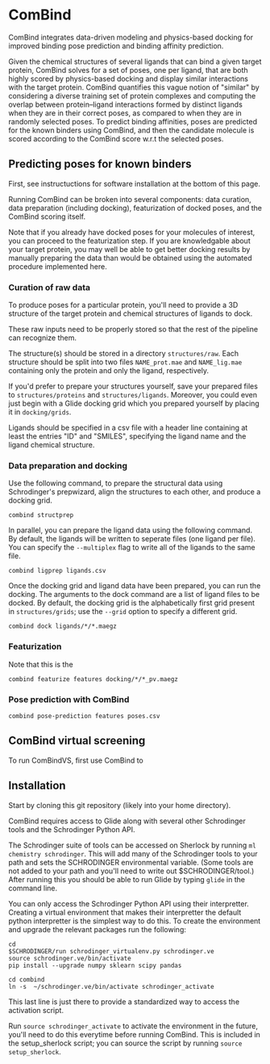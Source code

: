 # ComBind

ComBind integrates data-driven modeling and physics-based docking for
improved binding pose prediction and binding affinity prediction.

Given the chemical structures of several ligands that can bind
a given target protein, ComBind solves for a set of poses, one per ligand, that
are both highly scored by physics-based docking and display similar interactions
with the target protein. ComBind quantifies this vague notion of "similar" by
considering a diverse training set of protein complexes and computing the
overlap between protein–ligand interactions formed by distinct ligands when
they are in their correct poses, as compared to when they are in randomly
selected poses. To predict binding affinities, poses are predicted for
the known binders using ComBind, and then the candidate molecule is scored
according to the ComBind score w.r.t the selected poses.

## Predicting poses for known binders

First, see instructuctions for software installation at the bottom of this page.

Running ComBind can be broken into several components: data curation,
data preparation (including docking), featurization of docked poses,
and the ComBind scoring itself.

Note that if you already have docked poses for your molecules of interest, you
can proceed to the featurization step. If you are knowledgable about your target
protein, you may well be able to get better docking results by manually
preparing the data than would be obtained using the automated procedure
implemented here.

### Curation of raw data

To produce poses for a particular protein, you'll need to provide a 3D structure
of the target protein and chemical structures of ligands to dock.

These raw inputs need to be properly stored so that the rest of the pipeline
can recognize them.

The structure(s) should be stored in a directory `structures/raw`.
Each structure should be split into two files `NAME_prot.mae` and `NAME_lig.mae`
containing only the protein and only the ligand, respectively.

If you'd prefer to prepare your structures yourself, save your
prepared files to `structures/proteins` and `structures/ligands`. Moreover,
you could even just begin with a Glide docking grid which you prepared yourself
by placing it in `docking/grids`.

Ligands should be specified in a csv file with a header line containing at
least the entries "ID" and "SMILES", specifying the ligand name and the ligand
chemical structure.

### Data preparation and docking

Use the following command, to prepare the structural data using Schrodinger's
prepwizard, align the structures to each other, and produce a docking grid.

```
combind structprep
```

In parallel, you can prepare the ligand data using the following command.
By default, the ligands will be written to seperate files (one ligand per file).
You can specify the `--multiplex` flag to write all of the ligands to the same
file.

```
combind ligprep ligands.csv
```

Once the docking grid and ligand data have been prepared, you can run the
docking. The arguments to the dock command are a list of ligand files to be
docked. By default, the docking grid is the alphabetically first grid present
in `structures/grids`; use the `--grid` option to specify a different grid.

```
combind dock ligands/*/*.maegz
```

### Featurization

Note that this is the 

```
combind featurize features docking/*/*_pv.maegz
```

### Pose prediction with ComBind

```
combind pose-prediction features poses.csv
```

## ComBind virtual screening

To run ComBindVS, first use ComBind to 

## Installation

Start by cloning this git repository (likely into your home directory).

ComBind requires access to Glide along with several other Schrodinger tools
and the Schrodinger Python API.

The Schrodinger suite of tools can be accessed on Sherlock by running
`ml chemistry schrodinger`. This will add many of the Schrodinger tools to
your path and sets the SCHRODINGER environmental variable. (Some tools are
not added to your path and you'll need to write out $SCHRODINGER/tool.)
After running this you should be able to run Glide by typing `glide` in the
command line.

You can only access the Schrodinger Python API using their interpretter.
Creating a virtual environment that makes their interpretter the default
python interpretter is the simplest way to do this. To create the environment
and upgrade the relevant packages run the following:

```
cd
$SCHRODINGER/run schrodinger_virtualenv.py schrodinger.ve
source schrodinger.ve/bin/activate
pip install --upgrade numpy sklearn scipy pandas

cd combind
ln -s  ~/schrodinger.ve/bin/activate schrodinger_activate
```

This last line is just there to provide a standardized way to access the
activation script.

Run `source schrodinger_activate` to activate the environment in
the future, you'll need to do this everytime before running ComBind.
This is included in the setup_sherlock script; you can source the
script by running `source setup_sherlock`.


